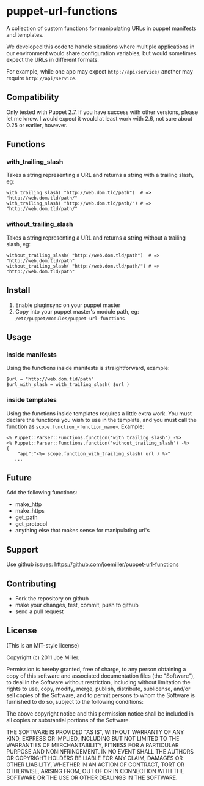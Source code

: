 puppet-url-functions
====================

A collection of custom functions for manipulating URLs in puppet manifests
and templates.

We developed this code to handle situations where multiple applications in
our environment would share configuration variables, but would sometimes
expect the URLs in different formats.

For example, while one app may expect `http://api/service/` another may
require `http://api/service`.

Compatibility
-------------

Only tested with Puppet 2.7.  If you have success with other versions, please
let me know.  I would expect it would at least work with 2.6, not sure
about 0.25 or earlier, however.

Functions
---------

### with_trailing_slash

Takes a string representing a URL and returns a string with a trailing slash, eg:

    with_trailing_slash( "http://web.dom.tld/path")  # => "http://web.dom.tld/path/"
    with_trailing_slash( "http://web.dom.tld/path/") # => "http://web.dom.tld/path/"

### without_trailing_slash

Takes a string representing a URL and returns a string without a trailing slash, eg:

    without_trailing_slash( "http://web.dom.tld/path")  # => "http://web.dom.tld/path"
    without_trailing_slash( "http://web.dom.tld/path/") # => "http://web.dom.tld/path"

Install
-------

1. Enable pluginsync on your puppet master
2. Copy into your puppet master's module path, eg: `/etc/puppet/modules/puppet-url-functions`


Usage
-----

### inside manifests

Using the functions inside manifests is straightforward, example:

    $url = "http://web.dom.tld/path"
    $url_with_slash = with_trailing_slash( $url )

### inside templates

Using the functions inside templates requires a little extra work. You
must declare the functions you wish to use in the template, and
you must call the function as `scope.function_<function_name>`. Example:

    <% Puppet::Parser::Functions.function('with_trailing_slash') -%>
    <% Puppet::Parser::Functions.function('without_trailing_slash') -%>
    {
        "api":"<%= scope.function_with_trailing_slash( url ) %>"
       ...

Future
------

Add the following functions:

* make_http
* make_https
* get_path
* get_protocol
* anything else that makes sense for manipulating url's


Support
-------

Use github issues: https://github.com/joemiller/puppet-url-functions

Contributing
------------

* Fork the repository on github
* make your changes, test, commit, push to github
* send a pull request


License
-------
(This is an MIT-style license)

Copyright (c) 2011 Joe Miller.

Permission is hereby granted, free of charge, to any person obtaining a copy
of this software and associated documentation files (the "Software"), to deal
in the Software without restriction, including without limitation the rights
to use, copy, modify, merge, publish, distribute, sublicense, and/or sell
copies of the Software, and to permit persons to whom the Software is
furnished to do so, subject to the following conditions:

The above copyright notice and this permission notice shall be included in
all copies or substantial portions of the Software.

THE SOFTWARE IS PROVIDED "AS IS", WITHOUT WARRANTY OF ANY KIND, EXPRESS OR
IMPLIED, INCLUDING BUT NOT LIMITED TO THE WARRANTIES OF MERCHANTABILITY,
FITNESS FOR A PARTICULAR PURPOSE AND NONINFRINGEMENT. IN NO EVENT SHALL THE
AUTHORS OR COPYRIGHT HOLDERS BE LIABLE FOR ANY CLAIM, DAMAGES OR OTHER
LIABILITY, WHETHER IN AN ACTION OF CONTRACT, TORT OR OTHERWISE, ARISING FROM,
OUT OF OR IN CONNECTION WITH THE SOFTWARE OR THE USE OR OTHER DEALINGS IN
THE SOFTWARE.

 

